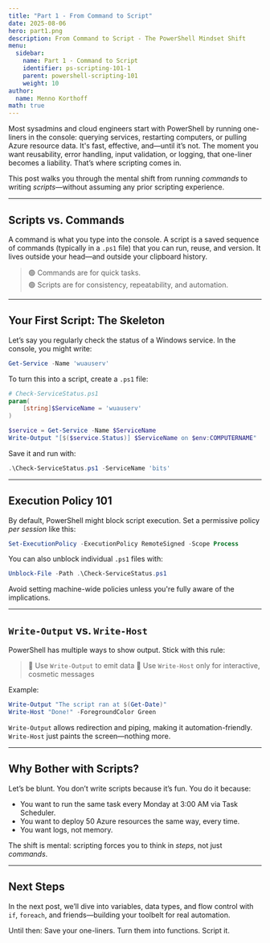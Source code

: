```yaml
---
title: "Part 1 - From Command to Script"
date: 2025-08-06
hero: part1.png
description: From Command to Script - The PowerShell Mindset Shift
menu:
  sidebar:
    name: Part 1 - Command to Script
    identifier: ps-scripting-101-1
    parent: powershell-scripting-101
    weight: 10
author:
  name: Menno Korthoff
math: true
---
```


Most sysadmins and cloud engineers start with PowerShell by running one-liners in the console: querying services, restarting computers, or pulling Azure resource data. It's fast, effective, and—until it’s not. The moment you want reusability, error handling, input validation, or logging, that one-liner becomes a liability. That’s where scripting comes in.

This post walks you through the mental shift from running *commands* to writing *scripts*—without assuming any prior scripting experience.

---

## Scripts vs. Commands

A command is what you type into the console. A script is a saved sequence of commands (typically in a `.ps1` file) that you can run, reuse, and version. It lives outside your head—and outside your clipboard history.

> :green_circle: Commands are for quick tasks.  
> :green_circle: Scripts are for consistency, repeatability, and automation.

---

## Your First Script: The Skeleton

Let’s say you regularly check the status of a Windows service. In the console, you might write:

```powershell
Get-Service -Name 'wuauserv'
```

To turn this into a script, create a `.ps1` file:

```powershell
# Check-ServiceStatus.ps1
param(
    [string]$ServiceName = 'wuauserv'
)

$service = Get-Service -Name $ServiceName
Write-Output "[$($service.Status)] $ServiceName on $env:COMPUTERNAME"
```

Save it and run with:

```powershell
.\Check-ServiceStatus.ps1 -ServiceName 'bits'
```

---

## Execution Policy 101

By default, PowerShell might block script execution. Set a permissive policy *per session* like this:

```powershell
Set-ExecutionPolicy -ExecutionPolicy RemoteSigned -Scope Process
```

You can also unblock individual `.ps1` files with:

```powershell
Unblock-File -Path .\Check-ServiceStatus.ps1
```

Avoid setting machine-wide policies unless you're fully aware of the implications.

---

## `Write-Output` vs. `Write-Host`

PowerShell has multiple ways to show output. Stick with this rule:

> 🔹 Use `Write-Output` to emit data
> 🔹 Use `Write-Host` only for interactive, cosmetic messages

Example:

```powershell
Write-Output "The script ran at $(Get-Date)"
Write-Host "Done!" -ForegroundColor Green
```

`Write-Output` allows redirection and piping, making it automation-friendly. `Write-Host` just paints the screen—nothing more.

---

## Why Bother with Scripts?

Let’s be blunt. You don’t write scripts because it’s fun. You do it because:

* You want to run the same task every Monday at 3:00 AM via Task Scheduler.
* You want to deploy 50 Azure resources the same way, every time.
* You want logs, not memory.

The shift is mental: scripting forces you to think in *steps*, not just *commands*.

---

## Next Steps

In the next post, we’ll dive into variables, data types, and flow control with `if`, `foreach`, and friends—building your toolbelt for real automation.

Until then:
Save your one-liners. Turn them into functions. Script it.
